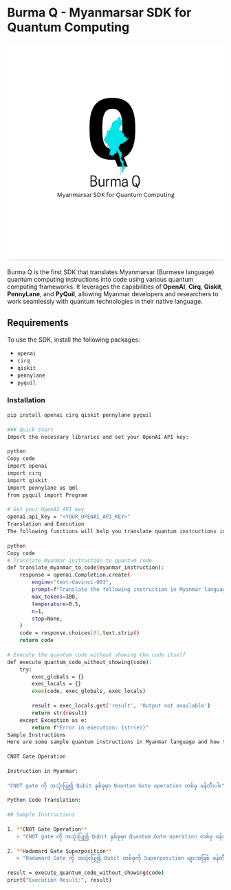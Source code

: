 # Burma Q - Myanmarsar SDK for Quantum Computing

![cover photo](Screen%20Shot%202024-10-13%20at%2022.51.11.png)

Burma Q is the first SDK that translates Myanmarsar (Burmese language) quantum computing instructions into code using various quantum computing frameworks. It leverages the capabilities of **OpenAI**, **Cirq**, **Qiskit**, **PennyLane**, and **PyQuil**, allowing Myanmar developers and researchers to work seamlessly with quantum technologies in their native language.

## Requirements

To use the SDK, install the following packages:

- `openai`
- `cirq`
- `qiskit`
- `pennylane`
- `pyquil`

### Installation
```bash
pip install openai cirq qiskit pennylane pyquil 

### Quick Start
Import the necessary libraries and set your OpenAI API key:

python
Copy code
import openai
import cirq
import qiskit
import pennylane as qml
from pyquil import Program

# Set your OpenAI API key
openai.api_key = "<YOUR_OPENAI_API_KEY>"
Translation and Execution
The following functions will help you translate quantum instructions in the Myanmar language into quantum code and execute it.

python
Copy code
# Translate Myanmar instruction to quantum code
def translate_myanmar_to_code(myanmar_instruction):
    response = openai.Completion.create(
        engine="text-davinci-003",
        prompt=f"Translate the following instruction in Myanmar language to a Quantum Computing code snippet (Cirq, Qiskit, etc.): {myanmar_instruction}",
        max_tokens=300,
        temperature=0.5,
        n=1,
        stop=None,
    )
    code = response.choices[0].text.strip()
    return code

# Execute the quantum code without showing the code itself
def execute_quantum_code_without_showing(code):
    try:
        exec_globals = {}
        exec_locals = {}
        exec(code, exec_globals, exec_locals)
        
        result = exec_locals.get('result', 'Output not available')
        return str(result)
    except Exception as e:
        return f"Error in execution: {str(e)}"
Sample Instructions
Here are some sample quantum instructions in Myanmar language and how to use the SDK to process them:

CNOT Gate Operation

Instruction in Myanmar:

"CNOT gate ကို အသုံးပြု၍ Qubit နှစ်ခုမှာ Quantum Gate operation တစ်ခု ဖန်တီးပါ။"

Python Code Translation:

## Sample Instructions

1. **CNOT Gate Operation**  
   > "CNOT gate ကို အသုံးပြု၍ Qubit နှစ်ခုမှာ Quantum Gate operation တစ်ခု ဖန်တီးပါ။"

2. **Hadamard Gate Superposition**  
   > "Hadamard Gate ကို အသုံးပြု၍ Qubit တစ်ခုကို Superposition များအဖြစ် ဖန်တီးပါ။"

result = execute_quantum_code_without_showing(code)
print("Execution Result:", result)

